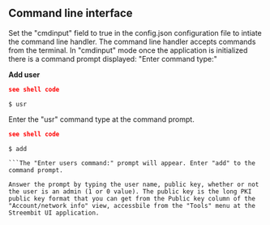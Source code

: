 ## Command line interface

Set the "cmdinput" field to true in the config.json configuration file to intiate the command line handler. The command line handler accepts commands from the terminal. In "cmdinput" mode once the application is initialized there is a command prompt displayed: "Enter command type:"

**Add user**

```json
see shell code
```
```shell
$ usr
```

Enter the "usr" command type at the command prompt.

```json
see shell code
```
```shell
$ add

```The "Enter users command:" prompt will appear. Enter "add" to the command prompt.

Answer the prompt by typing the user name, public key, whether or not the user is an admin (1 or 0 value). The public key is the long PKI public key format that you can get from the Public key column of the "Account/network info" view, accessbile from the "Tools" menu at the Streembit UI application.
